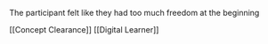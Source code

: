 The participant felt like they had too much freedom at the beginning

[[Concept Clearance]]
[[Digital Learner]]